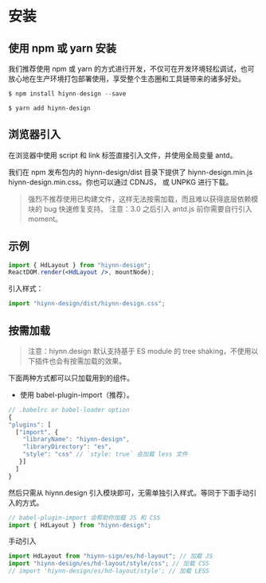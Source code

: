 # 安装

## 使用 npm 或 yarn 安装

我们推荐使用 npm 或 yarn 的方式进行开发，不仅可在开发环境轻松调试，也可放心地在生产环境打包部署使用，享受整个生态圈和工具链带来的诸多好处。

```javascript
$ npm install hiynn-design --save
```

```javsscript
$ yarn add hiynn-design
```

## 浏览器引入

在浏览器中使用 script 和 link 标签直接引入文件，并使用全局变量 antd。

我们在 npm 发布包内的 hiynn-design/dist 目录下提供了 hiynn-design.min.js hiynn-design.min.css。你也可以通过 CDNJS， 或 UNPKG 进行下载。

> 强烈不推荐使用已构建文件，这样无法按需加载，而且难以获得底层依赖模块的 bug 快速修复支持。
> 注意：3.0 之后引入 antd.js 前你需要自行引入 moment。

## 示例

```jsx
import { HdLayout } from "hiynn-design";
ReactDOM.render(<HdLayout />, mountNode);
```

引入样式：

```jsx
import "hiynn-design/dist/hiynn-design.css";
```

## 按需加载

> 注意：hiynn.design 默认支持基于 ES module 的 tree shaking，不使用以下插件也会有按需加载的效果。

下面两种方式都可以只加载用到的组件。

- 使用 babel-plugin-import（推荐）。

```javascript
// .babelrc or babel-loader option
{
"plugins": [
  ["import", {
    "libraryName": "hiynn-design",
    "libraryDirectory": "es",
    "style": "css" // `style: true` 会加载 less 文件
   }]
  ]
}
```

然后只需从 hiynn.design 引入模块即可，无需单独引入样式。等同于下面手动引入的方式。

```jsx
// babel-plugin-import 会帮助你加载 JS 和 CSS
import { HdLayout } from "hiynn-design";
```

手动引入

```jsx
import HdLayout from "hiynn-sign/es/hd-layout"; // 加载 JS
import "hiynn-design/es/hd-layout/style/css"; // 加载 CSS
// import 'hiynn-design/es/hd-layout/style'; // 加载 LESS
```
